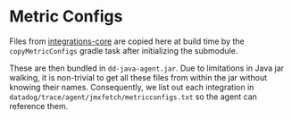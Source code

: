 # Metric Configs

Files from [integrations-core](https://github.com/search?q=repo%3ADataDog%2Fintegrations-core+%22jmx_metrics%3A%22+language%3AYAML&type=code)
are copied here at build time by the `copyMetricConfigs` gradle task after initializing the submodule.

These are then bundled in `dd-java-agent.jar`. Due to limitations in Java jar walking, it is non-trivial
to get all these files from within the jar without knowing their names.
Consequently, we list out each integration in `datadog/trace/agent/jmxfetch/metricconfigs.txt` 
so the agent can reference them.
